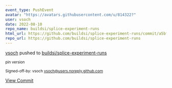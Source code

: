 ```yaml
---
event_type: PushEvent
avatar: "https://avatars.githubusercontent.com/u/814322?"
user: vsoch
date: 2022-08-10
repo_name: buildsi/splice-experiment-runs
html_url: https://github.com/buildsi/splice-experiment-runs/commit/a5bf039c082d8e075c09d9abab941a0154aeeeb4
repo_url: https://github.com/buildsi/splice-experiment-runs
---
```


<a href='https://github.com/vsoch' target='_blank'>vsoch</a> pushed to <a href='https://github.com/buildsi/splice-experiment-runs' target='_blank'>buildsi/splice-experiment-runs</a>

<small>pin version

Signed-off-by: vsoch <vsoch@users.noreply.github.com></small>

<a href='https://github.com/buildsi/splice-experiment-runs/commit/a5bf039c082d8e075c09d9abab941a0154aeeeb4' target='_blank'>View Commit</a>